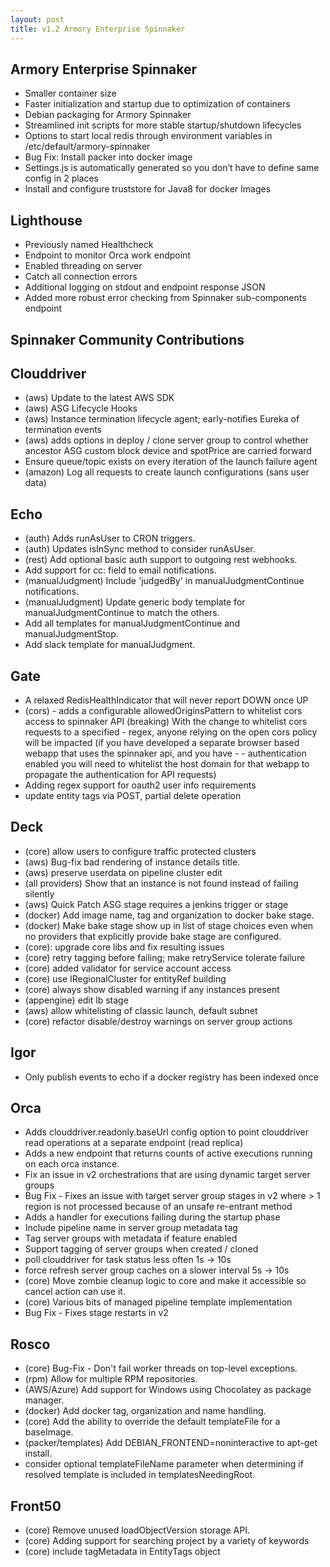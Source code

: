 ```yaml
---
layout: post
title: v1.2 Armory Enterprise Spinnaker
---
```


## Armory Enterprise Spinnaker
- Smaller container size
- Faster initialization and startup due to optimization of containers
- Debian packaging for Armory Spinnaker
- Streamlined init scripts for more stable startup/shutdown lifecycles
- Options to start local redis through environment variables in /etc/default/armory-spinnaker
- Bug Fix: Install packer into docker image
- Settings.js is automatically generated so you don’t have to define same config in 2 places
- Install and configure truststore for Java8 for docker Images

## Lighthouse
- Previously named Healthcheck
- Endpoint to monitor Orca work endpoint
- Enabled threading on server
- Catch all connection errors
- Additional logging on stdout and endpoint response JSON
- Added more robust error checking from Spinnaker sub-components endpoint

## Spinnaker Community Contributions

## Clouddriver
- (aws) Update to the latest AWS SDK
- (aws) ASG Lifecycle Hooks
- (aws) Instance termination lifecycle agent; early-notifies Eureka of termination events
- (aws) adds options in deploy / clone server group to control whether ancestor ASG custom block device and spotPrice are carried forward
- Ensure queue/topic exists on every iteration of the launch failure agent
- (amazon) Log all requests to create launch configurations (sans user data)

## Echo
- (auth) Adds runAsUser to CRON triggers.
- (auth) Updates isInSync method to consider runAsUser.
- (rest) Add optional basic auth support to outgoing rest webhooks.
- Add support for cc: field to email notifications.
- (manualJudgment) Include 'judgedBy' in manualJudgmentContinue notifications.
- (manualJudgment) Update generic body template for manualJudgmentContinue to match the others.
- Add all templates for manualJudgmentContinue and manualJudgmentStop.
- Add slack template for manualJudgment.

## Gate
- A relaxed RedisHealthIndicator that will never report DOWN once UP
- (cors) - adds a configurable allowedOriginsPattern to whitelist cors access to spinnaker API (breaking) With the change to whitelist cors requests to a specified - regex, anyone relying on the open cors policy will be impacted (if you have developed a separate browser based webapp that uses the spinnaker api, and you have - - authentication enabled you will need to whitelist the host domain for that webapp to propagate the authentication for API requests)
- Adding regex support for oauth2 user info requirements
- update entity tags via POST, partial delete operation

## Deck
- (core) allow users to configure traffic protected clusters
- (aws) Bug-fix bad rendering of instance details title.
- (aws) preserve userdata on pipeline cluster edit
- (all providers) Show that an instance is not found instead of failing silently
- (aws) Quick Patch ASG stage requires a jenkins trigger or stage
- (docker) Add image name, tag and organization to docker bake stage.
- (docker) Make bake stage show up in list of stage choices even when no providers that explicitly provide bake stage are configured.
- (core): upgrade core libs and fix resulting issues
- (core) retry tagging before failing; make retryService tolerate failure
- (core) added validator for service account access
- (core) use IRegionalCluster for entityRef building
- (core) always show disabled warning if any instances present
- (appengine) edit lb stage
- (aws) allow whitelisting of classic launch, default subnet
- (core) refactor disable/destroy warnings on server group actions

## Igor
- Only publish events to echo if a docker registry has been indexed once

## Orca
- Adds clouddriver.readonly.baseUrl config option to point clouddriver read operations at a separate endpoint (read replica)
- Adds a new endpoint that returns counts of active executions running on each orca instance.
- Fix an issue in v2 orchestrations that are using dynamic target server groups
- Bug Fix - Fixes an issue with target server group stages in v2 where > 1 region is not processed because of an unsafe re-entrant method
- Adds a handler for executions failing during the startup phase
- Include pipeline name in server group metadata tag
- Tag server groups with metadata if feature enabled
- Support tagging of server groups when created / cloned
- poll clouddriver for task status less often 1s -> 10s
- force refresh server group caches on a slower interval 5s -> 10s
- (core) Move zombie cleanup logic to core and make it accessible so cancel action can use it.
- (core) Various bits of managed pipeline template implementation
- Bug Fix - Fixes stage restarts in v2

## Rosco
- (core) Bug-Fix - Don't fail worker threads on top-level exceptions.
- (rpm) Allow for multiple RPM repositories.
- (AWS/Azure) Add support for Windows using Chocolatey as package manager.
- (docker) Add docker tag, organization and name handling.
- (core) Add the ability to override the default templateFile for a baseImage.
- (packer/templates) Add DEBIAN_FRONTEND=noninteractive to apt-get install.
- consider optional templateFileName parameter when determining if resolved template is included in templatesNeedingRoot.

## Front50
- (core) Remove unused loadObjectVersion storage API.
- (core) Adding support for searching project by a variety of keywords
- (core) include tagMetadata in EntityTags object
